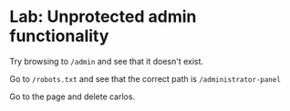 # Lab: Unprotected admin functionality

Try browsing to `/admin` and see that it doesn't exist.

Go to `/robots.txt` and see that the correct path is `/administrator-panel`

Go to the page and delete carlos.